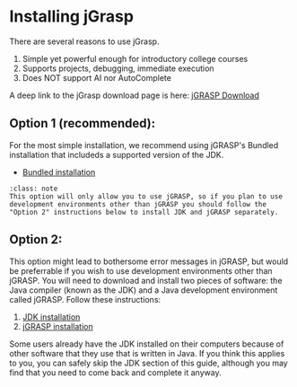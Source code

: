 # Installing jGrasp

There are several reasons to use jGrasp.
1. Simple yet powerful enough for introductory college courses  
2. Supports projects, debugging, immediate execution
3. Does NOT support AI nor AutoComplete

A deep link to the jGrasp download page is here: [jGRASP Download](https://spider.eng.auburn.edu/user-cgi/grasp/grasp.pl?;dl=download_jgrasp.html)

## Option 1 (recommended):
For the most simple installation, we recommend using jGRASP's Bundled installation that includeds a supported version of the JDK.

* [Bundled installation](https://courses.cs.washington.edu/courses/cse14x/software2-openJDK/bundled.html)

```{admonition} NOTE
:class: note
This option will only allow you to use jGRASP, so if you plan to use development environments other than jGRASP you should follow the "Option 2" instructions below to install JDK and jGRASP separately.
```

## Option 2:
This option might lead to bothersome error messages in jGRASP, but would be preferrable if you wish to use development environments other than jGRASP. You will need to download and install two pieces of software: the Java compiler (known as the JDK) and a Java development environment called jGRASP. Follow these instructions:

1. [JDK installation](https://courses.cs.washington.edu/courses/cse14x/software2-openJDK/openjdk.html)  
2. [jGRASP installation](https://courses.cs.washington.edu/courses/cse14x/software2-openJDK/jgrasp.html)  

Some users already have the JDK installed on their computers because of other software that they use that is written in Java. If you think this applies to you, you can safely skip the JDK section of this guide, although you may find that you need to come back and complete it anyway.